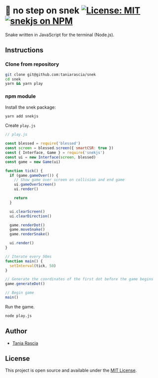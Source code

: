 # 🐍 no step on snek [![License: MIT](https://img.shields.io/badge/License-MIT-blue.svg)](https://opensource.org/licenses/MIT) [![snekjs on NPM](https://img.shields.io/npm/v/snekjs.svg?color=green&label=snekjs)](https://www.npmjs.com/package/snekjs)

Snake written in JavaScript for the terminal (Node.js).

## Instructions

### Clone from repository

```bash
git clone git@github.com:taniarascia/snek
cd snek
yarn && yarn play
```

### npm module

Install the snek package:

```bash
yarn add snekjs
```

Create `play.js`

```js
// play.js

const blessed = require('blessed')
const screen = blessed.screen({ smartCSR: true })
const { Interface, Game } = require('snekjs')
const ui = new Interface(screen, blessed)
const game = new Game(ui)

function tick() {
  if (game.gameOver()) {
    // Show game over screen on collision and end game
    ui.gameOverScreen()
    ui.render()

    return
  }

  ui.clearScreen()
  ui.clearDirection()

  game.renderDot()
  game.moveSnake()
  game.renderSnake()

  ui.render()
}

// Iterate every 50ms
function main() {
  setInterval(tick, 50)
}

// Generate the coordinates of the first dot before the game begins
game.generateDot()

// Begin game
main()
```

Run the game.

```bash
node play.js
```

## Author

- [Tania Rascia](https://www.taniarascia.com)

## License

This project is open source and available under the [MIT License](LICENSE).
